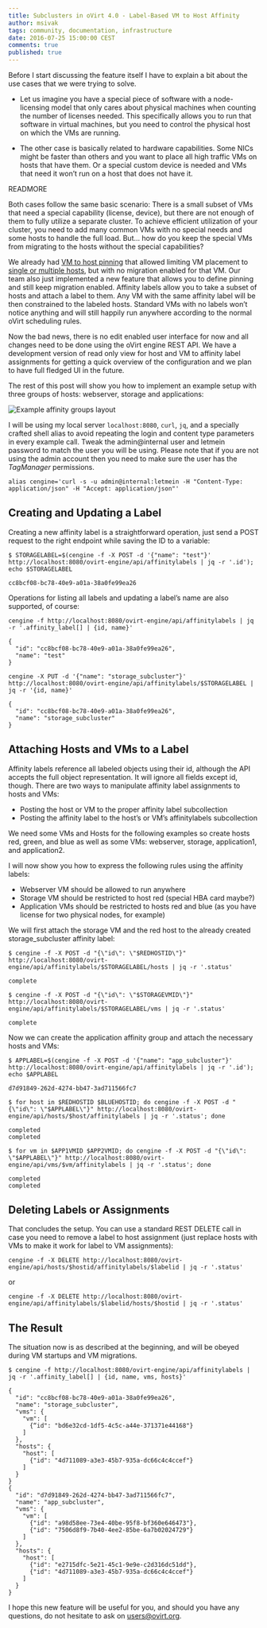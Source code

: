 ```yaml
---
title: Subclusters in oVirt 4.0 - Label-Based VM to Host Affinity
author: msivak
tags: community, documentation, infrastructure
date: 2016-07-25 15:00:00 CEST
comments: true
published: true
---
```


Before I start discussing the feature itself I have to explain a bit about the use cases that we were trying to solve.

* Let us imagine you have a special piece of software with a node-licensing model that only cares about physical machines when counting the number of licenses needed. This specifically allows you to run that software in virtual machines, but you need to control the physical host on which the VMs are running.

* The other case is basically related to hardware capabilities. Some NICs might be faster than others and you want to place all high traffic VMs on hosts that have them. Or a special custom device is needed and VMs that need it won’t run on a host that does not have it.

READMORE

Both cases follow the same basic scenario: There is a small subset of VMs that need a special capability (license, device), but there are not enough of them to fully utilize a separate cluster. To achieve efficient utilization of your cluster, you need to add many common VMs with no special needs and some hosts to handle the full load. But… how do you keep the special VMs from migrating to the hosts without the special capabilities?

We already had [VM to host pinning](/documentation/admin-guide/administration-guide/#affinity-groups) that allowed limiting VM placement to [single or multiple hosts](http://www.ovirt.org/develop/release-management/features/vmpinningtomultiplehosts/), but with no migration enabled for that VM. Our team also just implemented a new feature that allows you to define pinning and still keep migration enabled. Affinity labels allow you to take a subset of hosts and attach a label to them. Any VM with the same affinity label will be then constrained to the labeled hosts. Standard VMs with no labels won’t notice anything and will still happily run anywhere according to the normal oVirt scheduling rules.

Now the bad news, there is no edit enabled user interface for now and all changes need to be done using the oVirt engine REST API. We have a development version of read only view for host and VM to affinity label assignments for getting a quick overview of the configuration and we plan to have full fledged UI in the future.

The rest of this post will show you how to implement an example setup with three groups of hosts: webserver, storage and applications:

![Example affinity groups layout](/images/affinity-label-example-diagram.png)

I will be using my local server `localhost:8080`, `curl`, `jq`, and a specially crafted shell alias to avoid repeating the login and content type parameters in every example call. Tweak the admin@internal user and letmein password to match the user you will be using. Please note that if you are not using the admin account then you need to make sure the user has the *TagManager* permissions.

```
alias cengine='curl -s -u admin@internal:letmein -H "Content-Type: application/json" -H "Accept: application/json"'
```

## Creating and Updating a Label

Creating a new affinity label is a straightforward operation, just send a POST request to the right endpoint while saving the ID to a variable:

```
$ STORAGELABEL=$(cengine -f -X POST -d '{"name": "test"}' http://localhost:8080/ovirt-engine/api/affinitylabels | jq -r '.id'); echo $STORAGELABEL

cc8bcf08-bc78-40e9-a01a-38a0fe99ea26
```

Operations for listing all labels and updating a label’s name are also supported, of course:

```
cengine -f http://localhost:8080/ovirt-engine/api/affinitylabels | jq -r '.affinity_label[] | {id, name}'

{
  "id": "cc8bcf08-bc78-40e9-a01a-38a0fe99ea26",
  "name": "test"
}

cengine -X PUT -d '{"name": "storage_subcluster"}' http://localhost:8080/ovirt-engine/api/affinitylabels/$STORAGELABEL | jq -r '{id, name}'

{
  "id": "cc8bcf08-bc78-40e9-a01a-38a0fe99ea26",
  "name": "storage_subcluster"
}
```

## Attaching Hosts and VMs to a Label

Affinity labels reference all labeled objects using their id, although the API accepts the full object representation. It will ignore all fields except id, though. There are two ways to manipulate affinity label assignments to hosts and VMs:

- Posting the host or VM to the proper affinity label subcollection
- Posting the affinity label to the host’s or VM’s affinitylabels subcollection

We need some VMs and Hosts for the following examples so create hosts red, green, and blue as well as some VMs: webserver, storage, application1, and application2.

I will now show you how to express the following rules using the affinity labels:

- Webserver VM should be allowed to run anywhere
- Storage VM should be restricted to host red (special HBA card maybe?)
- Application VMs should be restricted to hosts red and blue (as you have license for two physical nodes, for example)

We will first attach the storage VM and the red host to the already created storage_subcluster affinity label:

```
$ cengine -f -X POST -d "{\"id\": \"$REDHOSTID\"}" http://localhost:8080/ovirt-engine/api/affinitylabels/$STORAGELABEL/hosts | jq -r '.status'

complete

$ cengine -f -X POST -d "{\"id\": \"$STORAGEVMID\"}" http://localhost:8080/ovirt-engine/api/affinitylabels/$STORAGELABEL/vms | jq -r '.status'

complete
```

Now we can create the application affinity group and attach the necessary hosts and VMs:

```
$ APPLABEL=$(cengine -f -X POST -d '{"name": "app_subcluster"}' http://localhost:8080/ovirt-engine/api/affinitylabels | jq -r '.id'); echo $APPLABEL

d7d91849-262d-4274-bb47-3ad711566fc7

$ for host in $REDHOSTID $BLUEHOSTID; do cengine -f -X POST -d "{\"id\": \"$APPLABEL\"}" http://localhost:8080/ovirt-engine/api/hosts/$host/affinitylabels | jq -r '.status'; done

completed
completed

$ for vm in $APP1VMID $APP2VMID; do cengine -f -X POST -d "{\"id\": \"$APPLABEL\"}" http://localhost:8080/ovirt-engine/api/vms/$vm/affinitylabels | jq -r '.status'; done

completed
completed
```

## Deleting Labels or Assignments

That concludes the setup. You can use a standard REST DELETE call in case you need to remove a label to host assignment (just replace hosts with VMs to make it work for label to VM assignments):

```
cengine -f -X DELETE http://localhost:8080/ovirt-engine/api/hosts/$hostid/affinitylabels/$labelid | jq -r '.status'
```

or

```
cengine -f -X DELETE http://localhost:8080/ovirt-engine/api/affinitylabels/$labelid/hosts/$hostid | jq -r '.status'
```

## The Result

The situation now is as described at the beginning, and will be obeyed during VM startups and VM migrations.

```
$ cengine -f http://localhost:8080/ovirt-engine/api/affinitylabels | jq -r '.affinity_label[] | {id, name, vms, hosts}'

{
  "id": "cc8bcf08-bc78-40e9-a01a-38a0fe99ea26",
  "name": "storage_subcluster",
  "vms": {
    "vm": [
      {“id": "bd6e32cd-1df5-4c5c-a44e-371371e44168"}
    ]
  },
  "hosts": {
    "host": [
      {"id": "4d711089-a3e3-45b7-935a-dc66c4c4ccef"}
    ]
  }
}
{
  "id": "d7d91849-262d-4274-bb47-3ad711566fc7",
  "name": "app_subcluster",
  "vms": {
    "vm": [
      {"id": "a98d58ee-73e4-40be-95f8-bf360e646473"},
      {"id": "7506d8f9-7b40-4ee2-85be-6a7b02024729"}
    ]
  },
  "hosts": {
    "host": [
      {"id": "e2715dfc-5e21-45c1-9e9e-c2d316dc51dd"},
      {"id": "4d711089-a3e3-45b7-935a-dc66c4c4ccef"}
    ]
  }
}
```

I hope this new feature will be useful for you, and should you have any questions, do not hesitate to ask on [users@ovirt.org](mailto:users@ovirt.org).
